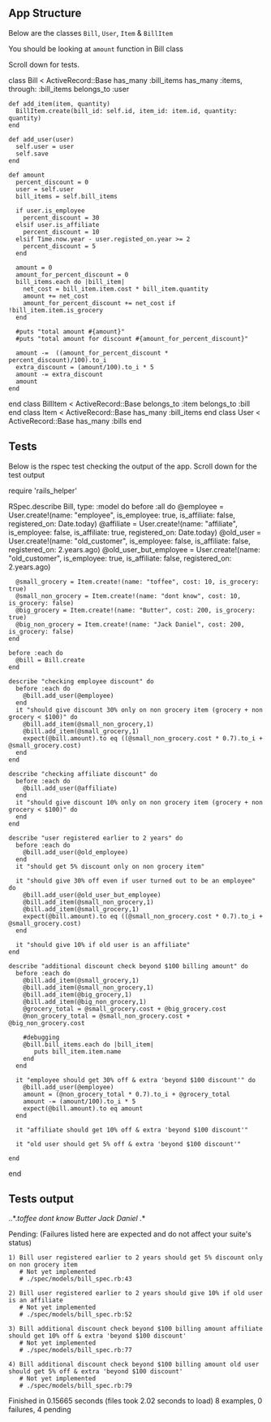 ## App Structure

Below are the classes `Bill`, `User`, `Item` & `BillItem` 

You should be looking at `amount` function in Bill class

Scroll down for tests.

  class Bill < ActiveRecord::Base
    has_many :bill_items
    has_many :items, through: :bill_items
    belongs_to :user

    def add_item(item, quantity)
      BillItem.create(bill_id: self.id, item_id: item.id, quantity: quantity)
    end

    def add_user(user)
      self.user = user
      self.save
    end

    def amount
      percent_discount = 0
      user = self.user
      bill_items = self.bill_items

      if user.is_employee
        percent_discount = 30
      elsif user.is_affiliate 
        percent_discount = 10
      elsif Time.now.year - user.registed_on.year >= 2
        percent_discount = 5
      end
      
      amount = 0
      amount_for_percent_discount = 0
      bill_items.each do |bill_item|
        net_cost = bill_item.item.cost * bill_item.quantity
        amount += net_cost
        amount_for_percent_discount += net_cost if !bill_item.item.is_grocery
      end

      #puts "total amount #{amount}"
      #puts "total amount for discount #{amount_for_percent_discount}"
      
      amount -=  ((amount_for_percent_discount * percent_discount)/100).to_i
      extra_discount = (amount/100).to_i * 5
      amount -= extra_discount
      amount
    end
  end
  class BillItem < ActiveRecord::Base
    belongs_to :item
    belongs_to :bill
  end
  class Item < ActiveRecord::Base
    has_many :bill_items
  end
  class User < ActiveRecord::Base
    has_many :bills
  end


## Tests

Below is the rspec test checking the output of the app. Scroll down for the test output

  require 'rails_helper'

  RSpec.describe Bill, type: :model  do 
    before :all do
      @employee = User.create!(name: "employee", is_employee: true, is_affiliate: false, registered_on: Date.today)
      @affiliate = User.create!(name: "affiliate", is_employee: false, is_affiliate: true, registered_on: Date.today)
      @old_user = User.create!(name: "old_customer", is_employee: false, is_affiliate: false, registered_on: 2.years.ago)
      @old_user_but_employee = User.create!(name: "old_customer", is_employee: true, is_affiliate: false, registered_on: 2.years.ago)

      @small_grocery = Item.create!(name: "toffee", cost: 10, is_grocery: true)
      @small_non_grocery = Item.create!(name: "dont know", cost: 10, is_grocery: false)
      @big_grocery = Item.create!(name: "Butter", cost: 200, is_grocery: true)
      @big_non_grocery = Item.create!(name: "Jack Daniel", cost: 200, is_grocery: false)
    end

    before :each do
      @bill = Bill.create
    end

    describe "checking employee discount" do
      before :each do
        @bill.add_user(@employee)
      end
      it "should give discount 30% only on non grocery item (grocery + non grocery < $100)" do
        @bill.add_item(@small_non_grocery,1)
        @bill.add_item(@small_grocery,1)
        expect(@bill.amount).to eq ((@small_non_grocery.cost * 0.7).to_i + @small_grocery.cost)
      end
    end

    describe "checking affiliate discount" do
      before :each do
        @bill.add_user(@affiliate)
      end
      it "should give discount 10% only on non grocery item (grocery + non grocery < $100)" do
      end
    end
    
    describe "user registered earlier to 2 years" do
      before :each do
        @bill.add_user(@old_employee)
      end
      it "should get 5% discount only on non grocery item" 

      it "should give 30% off even if user turned out to be an employee" do
        @bill.add_user(@old_user_but_employee)
        @bill.add_item(@small_non_grocery,1)
        @bill.add_item(@small_grocery,1)
        expect(@bill.amount).to eq ((@small_non_grocery.cost * 0.7).to_i + @small_grocery.cost)
      end

      it "should give 10% if old user is an affiliate" 
    end

    describe "additional discount check beyond $100 billing amount" do
      before :each do
        @bill.add_item(@small_grocery,1)
        @bill.add_item(@small_non_grocery,1)
        @bill.add_item(@big_grocery,1)
        @bill.add_item(@big_non_grocery,1)
        @grocery_total = @small_grocery.cost + @big_grocery.cost
        @non_grocery_total = @small_non_grocery.cost + @big_non_grocery.cost
        
        #debugging
        @bill.bill_items.each do |bill_item|
           puts bill_item.item.name
        end
      end

      it "employee should get 30% off & extra 'beyond $100 discount'" do
        @bill.add_user(@employee)
        amount = (@non_grocery_total * 0.7).to_i + @grocery_total
        amount -= (amount/100).to_i * 5
        expect(@bill.amount).to eq amount
      end

      it "affiliate should get 10% off & extra 'beyond $100 discount'" 

      it "old user should get 5% off & extra 'beyond $100 discount'"
      
    end

  end

## Tests output

  ..*.*toffee
  dont know
  Butter
  Jack Daniel
  .**

  Pending: (Failures listed here are expected and do not affect your suite's status)

    1) Bill user registered earlier to 2 years should get 5% discount only on non grocery item
       # Not yet implemented
       # ./spec/models/bill_spec.rb:43

    2) Bill user registered earlier to 2 years should give 10% if old user is an affiliate
       # Not yet implemented
       # ./spec/models/bill_spec.rb:52

    3) Bill additional discount check beyond $100 billing amount affiliate should get 10% off & extra 'beyond $100 discount'
       # Not yet implemented
       # ./spec/models/bill_spec.rb:77

    4) Bill additional discount check beyond $100 billing amount old user should get 5% off & extra 'beyond $100 discount'
       # Not yet implemented
       # ./spec/models/bill_spec.rb:79

  Finished in 0.15665 seconds (files took 2.02 seconds to load)
  8 examples, 0 failures, 4 pending

